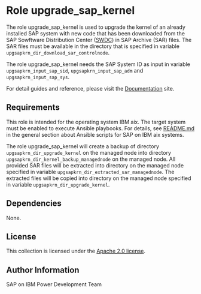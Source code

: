 # Role upgrade_sap_kernel

The role upgrade_sap_kernel is used to upgrade the kernel of an already installed SAP system with new code that has been downloaded from the SAP Sowftware Distribution Center ([SWDC](https://support.sap.com/swdc)) in SAP Archive (SAR) files. The SAR files must be available in the directory that is specified in variable `upgsapkrn_dir_download_sar_controlnode`.

The role upgrade_sap_kernel needs the SAP System ID as input in variable `upgsapkrn_input_sap_sid`, `upgsapkrn_input_sap_adm` and `upgsapkrn_input_sap_sys`.

For detail guides and reference, please visit the <a href="https://ibm.github.io/ansible-power-aix-sap/">Documentation</a> site.

## Requirements

This role is intended for the operating system IBM aix. The target system must be enabled to execute Ansible playbooks. For details, see [README.md](../../README.md) in the general section about Ansible scripts for SAP on IBM aix systems.

The role upgrade_sap_kernel will create a backup of directory `upgsapkrn_dir_upgrade_kernel` on the managed node into directory `upgsapkrn_dir_kernel_backup_managednode` on the managed node.
All provided SAR files will be extracted into directory on the managed node specified in variable `upgsapkrn_dir_extracted_sar_managednode`.
The extracted files will be copied into directory on the managed node specified in variable `upgsapkrn_dir_upgrade_kernel`.

## Dependencies

None.

## License

This collection is licensed under the [Apache 2.0 license](http://www.apache.org/licenses/LICENSE-2.0).

## Author Information

SAP on IBM Power Development Team
